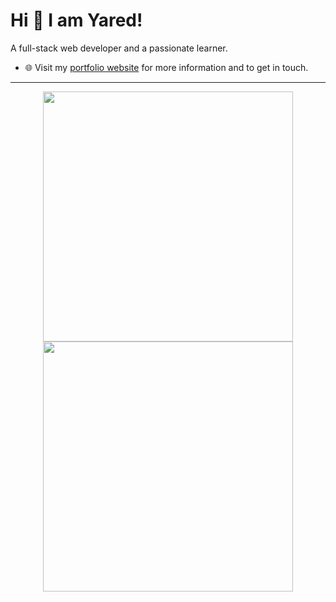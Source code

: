 # Hi 👋 I am Yared!

A full-stack web developer and a passionate learner.

- 🌐 Visit my [portfolio website](https://yaredyilma.dev) for more information and to get in touch.

---

<p align="center">
  <img src="https://github-readme-stats.vercel.app/api?username=yaredow&show_icons=true&theme=bear" width="400">
  <img src="https://github-readme-streak-stats.herokuapp.com?user=yaredow&theme=dark&hide_border=true" width="400">
</p>
